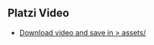 ## Platzi Video

- [Download video and save in > assets/](http://bbb3d.renderfarming.net/download.html)
